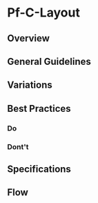 # Pf-C-Layout

## Overview

## General Guidelines

## Variations

## Best Practices

### Do

### Dont't

## Specifications

## Flow
